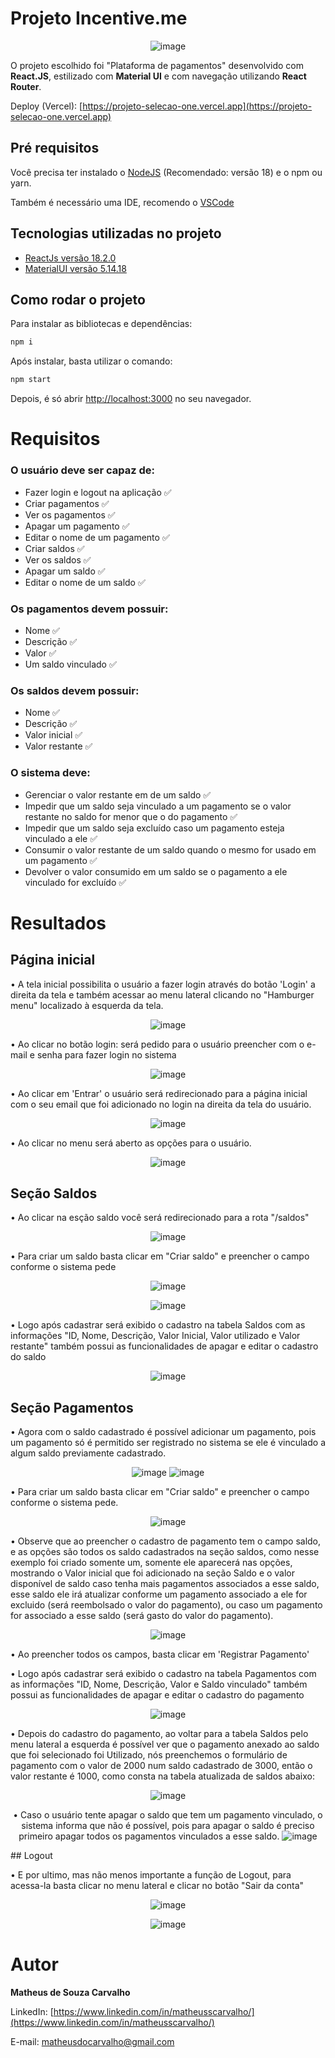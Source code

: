 # Projeto Incentive.me

<div align="center">
  
![image](https://github.com/matheusscarvalho1/projeto-selecao/assets/73304785/1c32024b-1a0f-47d6-9f74-3e3266bb35ff)

</div>

O projeto escolhido foi "Plataforma de pagamentos" desenvolvido com <strong>React.JS</strong>, estilizado com <strong>Material UI</strong> e com navegação utilizando <strong>React Router</strong>.

Deploy (Vercel): [https://projeto-selecao-one.vercel.app](https://projeto-selecao-one.vercel.app)
## Pré requisitos

Você precisa ter instalado o [NodeJS](https://nodejs.org/) (Recomendado: versão 18) e o npm ou yarn.

Também é necessário uma IDE, recomendo o [VSCode](https://code.visualstudio.com/)

## Tecnologias utilizadas no projeto

- [ReactJs versão 18.2.0](https://pt-br.legacy.reactjs.org)
- [MaterialUI versão 5.14.18](https://mui.com/material-ui/)

## Como rodar o projeto

Para instalar as bibliotecas e dependências:

```bash
npm i
```

Após instalar, basta utilizar o comando:

```bash
npm start
```

Depois, é só abrir [http://localhost:3000](http://localhost:3000) no seu navegador.


# Requisitos
### O usuário deve ser capaz de:

- Fazer login e logout na aplicação ✅
- Criar pagamentos ✅
- Ver os pagamentos ✅
- Apagar um pagamento ✅
- Editar o nome de um pagamento ✅
- Criar saldos ✅
- Ver os saldos ✅
- Apagar um saldo ✅
- Editar o nome de um saldo ✅

### Os pagamentos devem possuir:
- Nome ✅
- Descrição ✅
- Valor ✅
- Um saldo vinculado ✅

### Os saldos devem possuir:
- Nome ✅
- Descrição ✅
- Valor inicial ✅
- Valor restante ✅

### O sistema deve:
- Gerenciar o valor restante em de um saldo ✅
- Impedir que um saldo seja vinculado a um pagamento se o valor restante no saldo for menor que o do pagamento ✅
- Impedir que um saldo seja excluído caso um pagamento esteja vinculado a ele ✅
- Consumir o valor restante de um saldo quando o mesmo for usado em um pagamento ✅
- Devolver o valor consumido em um saldo se o pagamento a ele vinculado for excluído ✅


# Resultados
## Página inicial
<div align="center">
<p align="left">
• A tela inicial possibilita o usuário a fazer login através do botão 'Login' a direita da tela e também acessar ao menu lateral clicando no "Hamburger menu" localizado à esquerda da tela.
</p> 
  
![image](https://github.com/matheusscarvalho1/projeto-selecao/assets/73304785/02983d8e-a75b-4063-a664-2635c89e6020)
</div>
<div align="center">
<p align="left">
• Ao clicar no botão login: será pedido para o usuário preencher com o e-mail e senha para fazer login no sistema
</p> 
  
![image](https://github.com/matheusscarvalho1/projeto-selecao/assets/73304785/ee1996e2-8750-4d1a-a6c4-c9abfdc887d1)
</div>
<div align="center">
<p align="left">
• Ao clicar em 'Entrar' o usuário será redirecionado para a página inicial com o seu email que foi adicionado no login na direita da tela do usuário.
</p> 
  
![image](https://github.com/matheusscarvalho1/projeto-selecao/assets/73304785/aecf65d8-6ce5-4cb9-8326-986a2e527cc6)

</div>

<div align="center">
<p align="left">
• Ao clicar no menu será aberto as opções para o usuário.
</p> 
  
![image](https://github.com/matheusscarvalho1/projeto-selecao/assets/73304785/93977fcc-857e-43ab-9788-a16540562a7e)


</div>

## Seção Saldos
<div align="center">
<p align="left">
• Ao clicar na esção saldo você será redirecionado para a rota "/saldos"
</p> 
  
![image](https://github.com/matheusscarvalho1/projeto-selecao/assets/73304785/5908c658-0096-4497-92ba-5d14b749a045)


</div>
<div align="center">
<p align="left">
• Para criar um saldo basta clicar em "Criar saldo" e preencher o campo conforme o sistema pede
</p> 
  
![image](https://github.com/matheusscarvalho1/projeto-selecao/assets/73304785/5908c658-0096-4497-92ba-5d14b749a045)

![image](https://github.com/matheusscarvalho1/projeto-selecao/assets/73304785/992d67c1-afeb-4b30-b1d7-f9b36d98dc83)



</div>

<div align="center">
<p align="left">
• Logo após cadastrar será exibido o cadastro na tabela Saldos com as informações "ID, Nome, Descrição, Valor Inicial, Valor utilizado e Valor restante" também possui as funcionalidades de apagar e editar o cadastro do saldo
</p> 

  ![image](https://github.com/matheusscarvalho1/projeto-selecao/assets/73304785/deba9335-4d2f-42c9-83d1-6e2e899ba63d)

</div>

## Seção Pagamentos
<div align="center">
<p align="left">
• Agora com o saldo cadastrado é possível adicionar um pagamento, pois um pagamento só é permitido ser registrado no sistema se ele é vinculado a algum saldo previamente cadastrado.
</p> 

  ![image](https://github.com/matheusscarvalho1/projeto-selecao/assets/73304785/84a4f0d6-1a3f-4a0f-9b10-5b2696879aff)
  ![image](https://github.com/matheusscarvalho1/projeto-selecao/assets/73304785/80b53374-e64c-4bfd-90b7-ecac8c1d9e11)



</div>
<div align="center">
<p align="left">
• Para criar um saldo basta clicar em "Criar saldo" e preencher o campo conforme o sistema pede.
</p> 

![image](https://github.com/matheusscarvalho1/projeto-selecao/assets/73304785/f573d779-30f9-4435-b6e1-c6bef7976f2d)

<p align="left">
• Observe que ao preencher o cadastro de pagamento tem o campo saldo, e as opções são todos os saldo cadastrados na seção saldos, como nesse exemplo foi criado somente um, somente ele aparecerá nas opções, mostrando o Valor inicial que foi adicionado na seção Saldo e o valor disponível de saldo caso tenha mais pagamentos associados a esse saldo, esse saldo ele irá atualizar conforme um pagamento associado a ele for excluido (será reembolsado o valor do pagamento), ou caso um pagamento for associado a esse saldo (será gasto do valor do pagamento).
  
</p>

![image](https://github.com/matheusscarvalho1/projeto-selecao/assets/73304785/c1b02cd2-1ddc-4cc9-8a48-5f970983f7bb)

<p align="left">
• Ao preencher todos os campos, basta clicar em 'Registrar Pagamento'
  
</p>
</div>
<div align="center">
<p align="left">
• Logo após cadastrar será exibido o cadastro na tabela Pagamentos com as informações "ID, Nome, Descrição, Valor e Saldo vinculado" também possui as funcionalidades de apagar e editar o cadastro do pagamento
</p> 

 ![image](https://github.com/matheusscarvalho1/projeto-selecao/assets/73304785/c11233fb-d44b-4a79-840d-49a66c208976)



</div>

<div align="center">
<p align="left">
• Depois do cadastro do pagamento, ao voltar para a tabela Saldos pelo menu lateral a esquerda é possível ver que o pagamento anexado ao saldo que foi selecionado foi Utilizado, nós preenchemos o formulário de pagamento com o valor de 2000 num saldo cadastrado de 3000, então o valor restante é 1000, como consta na tabela atualizada de saldos abaixo:
</p> 
  
![image](https://github.com/matheusscarvalho1/projeto-selecao/assets/73304785/f616de3e-31f2-4933-b8ae-4355acd11c30)

• Caso o usuário tente apagar o saldo que tem um pagamento vinculado, o sistema informa que não é possível, pois para apagar o saldo é preciso primeiro apagar todos os pagamentos vinculados a esse saldo.
![image](https://github.com/matheusscarvalho1/projeto-selecao/assets/73304785/3dcafc88-b3e7-40d4-ae99-eda748941a53)


</div>
## Logout
<div align="center">
<p align="left">
• E por ultimo, mas não menos importante a função de Logout, para acessa-la basta clicar no menu lateral e clicar no botão "Sair da conta"
</p> 

 ![image](https://github.com/matheusscarvalho1/projeto-selecao/assets/73304785/bc12c9e8-ad26-49f2-80f3-1b2017e83de2)

 ![image](https://github.com/matheusscarvalho1/projeto-selecao/assets/73304785/75278f15-4dbc-49e5-82c0-c05d5a60eabd)

</div>

# Autor

<b>Matheus de Souza Carvalho</b>

LinkedIn:
[https://www.linkedin.com/in/matheusscarvalho/](https://www.linkedin.com/in/matheusscarvalho/)

E-mail:
matheusdocarvalho@gmail.com

</div>
